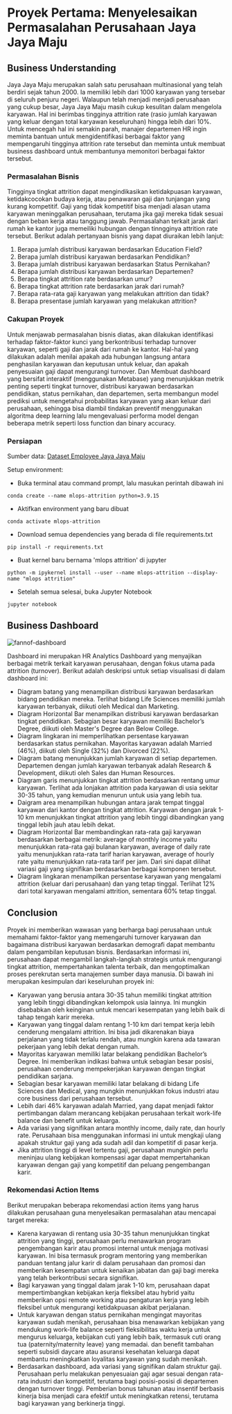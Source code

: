 # Proyek Pertama: Menyelesaikan Permasalahan Perusahaan Jaya Jaya Maju

## Business Understanding

Jaya Jaya Maju merupakan salah satu perusahaan multinasional yang telah berdiri sejak tahun 2000. Ia memiliki lebih dari 1000 karyawan yang tersebar di seluruh penjuru negeri. 
Walaupun telah menjadi menjadi perusahaan yang cukup besar, Jaya Jaya Maju masih cukup kesulitan dalam mengelola karyawan. Hal ini berimbas tingginya attrition rate (rasio jumlah karyawan yang keluar dengan total karyawan keseluruhan) hingga lebih dari 10%.
Untuk mencegah hal ini semakin parah, manajer departemen HR ingin meminta bantuan untuk mengidentifikasi berbagai faktor yang mempengaruhi tingginya attrition rate tersebut dan meminta untuk membuat business dashboard untuk membantunya memonitori berbagai faktor tersebut.

### Permasalahan Bisnis

Tingginya tingkat attrition dapat mengindikasikan ketidakpuasan karyawan, ketidakcocokan budaya kerja, atau penawaran gaji dan tunjangan yang kurang kompetitif. Gaji yang tidak kompetitif bisa menjadi alasan utama karyawan meninggalkan perusahaan, terutama jika gaji mereka tidak sesuai dengan beban kerja atau tanggung jawab. Permasalahan terkait jarak dari rumah ke kantor juga memeiliki hubungan dengan tinngginya attrition rate tersebut. Berikut adalah pertanyaan bisnis yang dapat diuraikan lebih lanjut:

1. Berapa jumlah distribusi karyawan berdasarkan Education Field?
2. Berapa jumlah distribusi karyawan berdasarkan Pendidikan?
3. Berapa jumlah distribusi karyawan berdasarkan Status Pernikahan?
4. Berapa jumlah distribusi karyawan berdasarkan Departemen?
5. Berapa tingkat attrition rate berdasarkan umur?
6. Berapa tingkat attrition rate berdasarkan jarak dari rumah?
7. Berapa rata-rata gaji karyawan yang melakukan attrition dan tidak?
8. Berapa presentase jumlah karyawan yang melakukan attrition?

### Cakupan Proyek

Untuk menjawab permasalahan bisnis diatas, akan dilakukan identifikasi terhadap faktor-faktor kunci yang berkontribusi terhadap turnover karyawan, seperti gaji dan jarak dari rumah ke kantor. Hal-hal yang dilakukan adalah menilai apakah ada hubungan langsung antara penghasilan karyawan dan keputusan untuk keluar, dan apakah penyesuaian gaji dapat mengurangi turnover. Dan Membuat dashboard yang bersifat interaktif (menggunakan Metabase) yang menunjukkan metrik penting seperti tingkat turnover, distribusi karyawan berdasarkan pendidikan, status pernikahan, dan departemen, serta membangun model prediksi untuk mengetahui probabilitas karyawan yang akan keluar dari perusahaan, sehingga bisa diambil tindakan preventif menggunakan algoritma deep learning lalu mengevaluasi performa model dengan beberapa metrik seperti loss function dan binary accuracy.

### Persiapan

Sumber data: <a href="https://github.com/dicodingacademy/dicoding_dataset/tree/main/employee">Dataset Employee Jaya Jaya Maju</a>

Setup environment:

- Buka terminal atau command prompt, lalu masukan perintah dibawah ini

```
conda create --name mlops-attrition python=3.9.15
```

- Aktifkan environment yang baru dibuat

```
conda activate mlops-attrition
```

- Download semua dependencies yang berada di file requirements.txt

```
pip install -r requirements.txt
```

- Buat kernel baru bernama 'mlops attrition' di jupyter

```
python -m ipykernel install --user --name mlops-attrition --display-name "mlops attrition"
```
- Setelah semua selesai, buka Jupyter Notebook

```
jupyter notebook
```

## Business Dashboard

![fannof-dashboard](https://github.com/user-attachments/assets/16dc25c8-2dae-4cc3-b9a4-737d9c412596)

Dashboard ini merupakan HR Analytics Dashboard yang menyajikan berbagai metrik terkait karyawan perusahaan, dengan fokus utama pada attrition (turnover). Berikut adalah deskripsi untuk setiap visualisasi di dalam dashboard ini:

- Diagram batang yang menampilkan distribusi karyawan berdasarkan bidang pendidikan mereka. Terlihat bidang Life Sciences memiliki jumlah karyawan terbanyak, diikuti oleh Medical dan Marketing.
- Diagram Horizontal Bar menampilkan distribusi karyawan berdasarkan tingkat pendidikan. Sebagian besar karyawan memiliki Bachelor’s Degree, diikuti oleh Master's Degree dan Below College.
- Diagram lingkaran ini memperlihatkan persentase karyawan berdasarkan status pernikahan. Mayoritas karyawan adalah Married (46%), diikuti oleh Single (32%) dan Divorced (22%).
- Diagram batang menunjukkan jumlah karyawan di setiap departemen. Departemen dengan jumlah karyawan terbanyak adalah Research & Development, diikuti oleh Sales dan Human Resources.
- Diagram garis menunjukkan tingkat attrition berdasarkan rentang umur karyawan. Terlihat ada lonjakan attrition pada karyawan di usia sekitar 30-35 tahun, yang kemudian menurun untuk usia yang lebih tua.
- Daigram area menampilkan hubungan antara jarak tempat tinggal karyawan dari kantor dengan tingkat attrition. Karyawan dengan jarak 1-10 km menunjukkan tingkat attrition yang lebih tinggi dibandingkan yang tinggal lebih jauh atau lebih dekat.
- Diagram Horizontal Bar membandingkan rata-rata gaji karyawan berdasarkan berbagai metrik:
average of monthly income yaitu menunjukkan rata-rata gaji bulanan karyawan,
average of daily rate yaitu menunjukkan rata-rata tarif harian karyawan,
average of hourly rate yaitu menunjukkan rata-rata tarif per jam.
Dari sini dapat dilihat variasi gaji yang signifikan berdasarkan berbagai komponen tersebut.
- Diagram lingkaran menampilkan persentase karyawan yang mengalami attrition (keluar dari perusahaan) dan yang tetap tinggal. Terlihat 12% dari total karyawan mengalami attrition, sementara 60% tetap tinggal.

## Conclusion

Proyek ini memberikan wawasan yang berharga bagi perusahaan untuk memahami faktor-faktor yang memengaruhi turnover karyawan dan bagaimana distribusi karyawan berdasarkan demografi dapat membantu dalam pengambilan keputusan bisnis. Berdasarkan informasi ini, perusahaan dapat mengambil langkah-langkah strategis untuk mengurangi tingkat attrition, mempertahankan talenta terbaik, dan mengoptimalkan proses perekrutan serta manajemen sumber daya manusia. Di bawah ini merupakan kesimpulan dari keseluruhan proyek ini:

- Karyawan yang berusia antara 30-35 tahun memiliki tingkat attrition yang lebih tinggi dibandingkan kelompok usia lainnya. Ini mungkin disebabkan oleh keinginan untuk mencari kesempatan yang lebih baik di tahap tengah karir mereka.
- Karyawan yang tinggal dalam rentang 1-10 km dari tempat kerja lebih cenderung mengalami attrition. Ini bisa jadi dikarenakan biaya perjalanan yang tidak terlalu rendah, atau mungkin karena ada tawaran pekerjaan yang lebih dekat dengan rumah.
- Mayoritas karyawan memiliki latar belakang pendidikan Bachelor’s Degree. Ini memberikan indikasi bahwa untuk sebagian besar posisi, perusahaan cenderung mempekerjakan karyawan dengan tingkat pendidikan sarjana.
- Sebagian besar karyawan memiliki latar belakang di bidang Life Sciences dan Medical, yang mungkin menunjukkan fokus industri atau core business dari perusahaan tersebut.
- Lebih dari 46% karyawan adalah Married, yang dapat menjadi faktor pertimbangan dalam merancang kebijakan perusahaan terkait work-life balance dan benefit untuk keluarga.
- Ada variasi yang signifikan antara monthly income, daily rate, dan hourly rate. Perusahaan bisa menggunakan informasi ini untuk mengkaji ulang apakah struktur gaji yang ada sudah adil dan kompetitif di pasar kerja.
- Jika attrition tinggi di level tertentu gaji, perusahaan mungkin perlu meninjau ulang kebijakan kompensasi agar dapat mempertahankan karyawan dengan gaji yang kompetitif dan peluang pengembangan karir.

### Rekomendasi Action Items 

Berikut merupakan beberapa rekomendasi action items yang harus dilakukan perusahaan guna menyelesaikan permasalahan atau mencapai target mereka:

- Karena karyawan di rentang usia 30-35 tahun menunjukkan tingkat attrition yang tinggi, perusahaan perlu menawarkan program pengembangan karir atau promosi internal untuk menjaga motivasi karyawan. Ini bisa termasuk program mentoring yang memberikan panduan tentang jalur karir di dalam perusahaan dan promosi dan memberikan kesempatan untuk kenaikan jabatan dan gaji bagi mereka yang telah berkontribusi secara signifikan.
- Bagi karyawan yang tinggal dalam jarak 1-10 km, perusahaan dapat mempertimbangkan kebijakan kerja fleksibel atau hybrid yaitu memberikan opsi remote working atau pengaturan kerja yang lebih fleksibel untuk mengurangi ketidakpuasan akibat perjalanan.
- Untuk karyawan dengan status pernikahan mengingat mayoritas karyawan sudah menikah, perusahaan bisa menawarkan kebijakan yang mendukung work-life balance seperti fleksibilitas waktu kerja untuk mengurus keluarga, kebijakan cuti yang lebih baik, termasuk cuti orang tua (paternity/maternity leave) yang memadai. dan benefit tambahan seperti subsidi daycare atau asuransi kesehatan keluarga dapat membantu meningkatkan loyalitas karyawan yang sudah menikah.
- Berdasarkan dashboard, ada variasi yang signifikan dalam struktur gaji. Perusahaan perlu melakukan penyesuaian gaji agar sesuai dengan rata-rata industri dan kompetitif, terutama bagi posisi-posisi di departemen dengan turnover tinggi. Pemberian bonus tahunan atau insentif berbasis kinerja bisa menjadi cara efektif untuk meningkatkan retensi, terutama bagi karyawan yang berkinerja tinggi.
